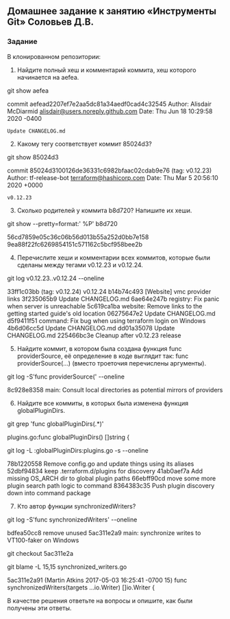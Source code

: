 ## Домашнее задание к занятию «Инструменты Git» Соловьев Д.В.
 
### Задание

В клонированном репозитории:

1. Найдите полный хеш и комментарий коммита, хеш которого начинается на aefea.

git show aefea

commit aefead2207ef7e2aa5dc81a34aedf0cad4c32545
Author: Alisdair McDiarmid <alisdair@users.noreply.github.com>
Date:   Thu Jun 18 10:29:58 2020 -0400

    Update CHANGELOG.md

2. Какому тегу соответствует коммит 85024d3?

git show 85024d3

commit 85024d3100126de36331c6982bfaac02cdab9e76 (tag: v0.12.23)
Author: tf-release-bot <terraform@hashicorp.com>
Date:   Thu Mar 5 20:56:10 2020 +0000

    v0.12.23
	
3. Сколько родителей у коммита b8d720? Напишите их хеши.

git show --pretty=format:' %P' b8d720

 56cd7859e05c36c06b56d013b55a252d0bb7e158 9ea88f22fc6269854151c571162c5bcf958bee2b
 
4. Перечислите хеши и комментарии всех коммитов, которые были сделаны между тегами v0.12.23 и v0.12.24.

git log v0.12.23..v0.12.24 --oneline

33ff1c03bb (tag: v0.12.24) v0.12.24
b14b74c493 [Website] vmc provider links
3f235065b9 Update CHANGELOG.md
6ae64e247b registry: Fix panic when server is unreachable
5c619ca1ba website: Remove links to the getting started guide's old location
06275647e2 Update CHANGELOG.md
d5f9411f51 command: Fix bug when using terraform login on Windows
4b6d06cc5d Update CHANGELOG.md
dd01a35078 Update CHANGELOG.md
225466bc3e Cleanup after v0.12.23 release

5. Найдите коммит, в котором была создана функция func providerSource, её определение в коде выглядит так: func providerSource(...) (вместо троеточия перечислены аргументы).

git log -S'func providerSource(' --oneline

8c928e8358 main: Consult local directories as potential mirrors of providers

6. Найдите все коммиты, в которых была изменена функция globalPluginDirs.

git grep 'func globalPluginDirs(.*)'

plugins.go:func globalPluginDirs() []string {
                                                                                        
git log -L :globalPluginDirs:plugins.go  -s --oneline

78b1220558 Remove config.go and update things using its aliases
52dbf94834 keep .terraform.d/plugins for discovery
41ab0aef7a Add missing OS_ARCH dir to global plugin paths
66ebff90cd move some more plugin search path logic to command
8364383c35 Push plugin discovery down into command package

7. Кто автор функции synchronizedWriters?

git log -S'func synchronizedWriters' --oneline

bdfea50cc8 remove unused
5ac311e2a9 main: synchronize writes to VT100-faker on Windows

git checkout 5ac311e2a

git blame -L 15,15 synchronized_writers.go

5ac311e2a91 (Martin Atkins 2017-05-03 16:25:41 -0700 15) func synchronizedWriters(targets ...io.Writer) []io.Writer {

В качестве решения ответьте на вопросы и опишите, как были получены эти ответы.